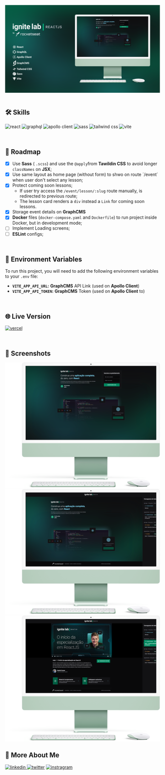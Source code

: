 <div align="center">
<img src="public/media/cover.png" alt="Ignite Lab"  />
</div>
<br />

## 🛠 Skills

<img alt="react" src="https://img.shields.io/badge/react-1E4174?style=for-the-badge&logo=react&logoColor=white" /> <img alt="graphql" 
src="https://img.shields.io/badge/graphql-1E4174?style=for-the-badge&logo=graphql&logoColor=white" /> <img alt="apollo client" src="https://img.
shields.io/badge/apollo%20client-1E4174?style=for-the-badge&logo=apollographql&logoColor=white" /> <img alt="sass" src="https://img.shields.
io/badge/sass-1E4174?style=for-the-badge&logo=sass&logoColor=white" /> <img alt="tailwind css" src="https://img.shields.
io/badge/tailwind%20css-1E4174?style=for-the-badge&logo=tailwindcss&logoColor=white" /> <img alt="vite" src="https://img.shields.
io/badge/vite-1E4174?style=for-the-badge&logo=vite&logoColor=white" />


<br />

## 📄 Roadmap

- [x] Use **Sass** ( `.scss`) and use the  `@apply`from **Tawildin CSS** to avoid longer `classNames` on **JSX**;
- [x] Use same layout as home page (without form) to shwo on route ´/event` when user don't select any lesson;
- [x] Protect coming soon lessons;
    - If user try access the `/event/lesson/:slug` route manually, is redirected to previous route;
    - The lesson card renders a `div` instead a `Link` for coming soon lessons.
- [x] Storage event details on **GraphCMS**
- [x] **Docker** files (`docker-compose.yaml` and `Dockerfile`) to run project inside Docker, but in development mode;
- [ ] Implement Loading screens;
- [ ] **ESLint** configs;

<br />

## 💾 Environment Variables

To run this project, you will need to add the following environment variables to your `.env` file:

- **`VITE_APP_API_URL`:** **GraphCMS** API Link (used on **Apollo Client**)
- **`VITE_APP_API_TOKEN`:** **GraphCMS** Token (used on **Apollo Client** to)

<br />

## 🌐 Live Version

[![vercel](https://img.shields.io/badge/vercel-000?style=for-the-badge&logo=vercel&logoColor=white)](https://ignite-lab.tutods.vercel.app/)

<br />

## 🌠 Screenshots

<img src="public/media/mockups/mockup-home.png" alt="home" />

<img src="public/media/mockups/mockup-no-lesson.png" alt="Event (No Lesson)" /> 

<img src="public/media/mockups/mockup-lesson.png" alt="Event (No Lesson)" />


<br />

## 🔗 More About Me

[
![linkedin](https://img.shields.io/badge/linkedin-0A66C2?style=for-the-badge&logo=linkedin&logoColor=white)
](https://linkedin.com/in/daniel-sousa-tutods)
[![twitter](https://img.shields.io/badge/twitter-1DA1F2?style=for-the-badge&logo=twitter&logoColor=white)](https://twitter.com/dsousa_12)
[![instragram](https://img.shields.io/badge/instragram-E4405F?style=for-the-badge&logo=instagram&logoColor=white)](https://twitter.com/dsousa_12)
